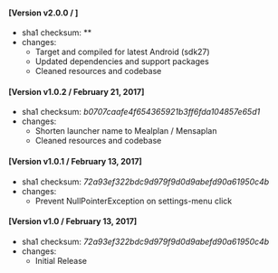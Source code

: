 #### [Version v2.0.0 / ]
- sha1 checksum: **
- changes:
    - Target and compiled for latest Android (sdk27)
    - Updated dependencies and support packages
    - Cleaned resources and codebase

#### [Version v1.0.2 / February 21, 2017]
- sha1 checksum: *b0707caafe4f654365921b3ff6fda104857e65d1*
- changes:
    - Shorten launcher name to Mealplan / Mensaplan
    - Cleaned resources and codebase

#### [Version v1.0.1 / February 13, 2017]
- sha1 checksum: *72a93ef322bdc9d979f9d0d9abefd90a61950c4b*
- changes:
    - Prevent NullPointerException on settings-menu click

#### [Version v1.0 / February 13, 2017]
- sha1 checksum: *72a93ef322bdc9d979f9d0d9abefd90a61950c4b*
- changes:
    - Initial Release